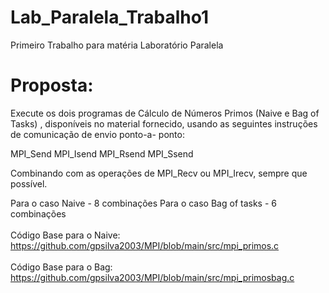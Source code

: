 # Lab_Paralela_Trabalho1
Primeiro Trabalho para matéria Laboratório Paralela

# Proposta:
Execute os dois programas de Cálculo de Números Primos (Naive e Bag of Tasks) ,  disponíveis no material fornecido, usando as seguintes instruções de comunicação de envio ponto-a- ponto:

MPI_Send
MPI_Isend
MPI_Rsend
MPI_Ssend

Combinando com as operações de  MPI_Recv ou MPI_Irecv, sempre que possível.

Para o caso Naive -  8 combinações
Para  o caso Bag of tasks - 6 combinações
 <br />  <br />
Código Base para o Naive: https://github.com/gpsilva2003/MPI/blob/main/src/mpi_primos.c  <br />  <br />
Código Base para o Bag:  https://github.com/gpsilva2003/MPI/blob/main/src/mpi_primosbag.c  <br />
